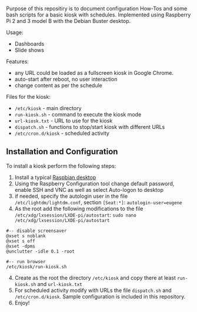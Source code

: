 Purpose of this repositiry is to document configuration How-Tos and some bash scripts for a basic kiosk with schedules.
Implemented using Raspberry Pi 2 and 3 model B with the Debian Buster desktop.

Usage:
* Dashboards
* Slide shows

Features:
* any URL could be loaded as a fullscreen kiosk in Google Chrome.
* auto-start after reboot, no user interaction
* change content as per the schedule

Files for the kiosk:
* `/etc/kiosk` - main directory
* `run-kiosk.sh` - command to execute the kiosk mode
* `url-kiosk.txt` - URL to use for the kiosk
* `dispatch.sh` - functions to stop/start kiosk with different URLs
* `/etc/cron.d/kiosk` - scheduled activity

## Installation and Configuration
To install a kiosk perform the following steps:
1. Install a typical [Raspbian desktop](https://www.raspberrypi.org/downloads/raspbian/)
2. Using the Raspberry Configuration tool change default password, enable SSH and VNC as well as select Auto-logon to desktop
3. if needed, specify the autologin user in the file `/etc/lightdm/lightdm.conf`, section `[Seat:*]`: `autologin-user=eugene`
4. As the root add the following modifications to the file `/etc/xdg/lxsession/LXDE-pi/autostart`: 
`sudo nano /etc/xdg/lxsession/LXDE-pi/autostart`
```
#-- disable screensaver
@xset s noblank
@xset s off
@xset -dpms
@unclutter -idle 0.1 -root

#-- run browser
/etc/kiosk/run-kiosk.sh
```
4. Create as the root the directory `/etc/kiosk` and copy there at least `run-kiosk.sh` and `url-kiosk.txt`
5. For scheduled activity modify with URLs the file `dispatch.sh` and `/etc/cron.d/kiosk`. Sample configuration is included in this repository.
6. Enjoy!
